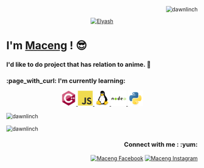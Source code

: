 <p align="right"> <img src="https://komarev.com/ghpvc/?username=dawnlinch&label=Profile%20views&color=443c42&style=plastic" alt="dawnlinch" /> </p>
<p align="center"> <a href="https://github.com/ryo-ma/github-profile-trophy"><img src="https://github-profile-trophy.vercel.app/?username=Paquito1923" alt="Elyash" /></a> </p>

# I'm [Maceng](https://github.com/dawnlinch) ! :sunglasses:
### I'd like to do project that has relation to anime. :ghost:


<h3 align="left">:page_with_curl: I'm currently learning:</h3>
<p align="center"> <a href="https://www.w3schools.com/cpp/" target="_blank"> <img src="https://raw.githubusercontent.com/devicons/devicon/master/icons/cplusplus/cplusplus-original.svg" alt="cplusplus" width="40" height="40"/> </a> <a href="https://developer.mozilla.org/en-US/docs/Web/JavaScript" target="_blank"> <img src="https://raw.githubusercontent.com/devicons/devicon/master/icons/javascript/javascript-original.svg" alt="javascript" width="40" height="40"/> </a> <a href="https://www.linux.org/" target="_blank"> <img src="https://raw.githubusercontent.com/devicons/devicon/master/icons/linux/linux-original.svg" alt="linux" width="40" height="40"/> </a> <a href="https://nodejs.org" target="_blank"> <img src="https://raw.githubusercontent.com/devicons/devicon/master/icons/nodejs/nodejs-original-wordmark.svg" alt="nodejs" width="40" height="40"/> </a> <a href="https://www.python.org" target="_blank"> <img src="https://raw.githubusercontent.com/devicons/devicon/master/icons/python/python-original.svg" alt="python" width="40" height="40"/> </a> </p>

<p><img align="center" src="https://github-readme-streak-stats.herokuapp.com/?user=dawnlinch&theme=default" alt="dawnlinch" /></p>
<p><img align="center" src="https://bad-apple-github-readme.vercel.app/api?show_bg=1&username=dawnlinch" alt="dawnlinch" /></p>
</details>

<h3 align="right">Connect with me : :yum:</h3>
<p align="right">
<a href="https://fb.com/elyas-hafiddina" target="_blank"><img align="center" src="https://simpleicons.org/icons/facebook.svg" alt="Maceng Facebook" height="30" width="40" /></a>
<a href="https://instagram.com/elyas_tzy" target="_blank"><img align="center" src="https://simpleicons.org/icons/instagram.svg" alt="Maceng Instagram" height="30" width="40" /></a>
</p>
